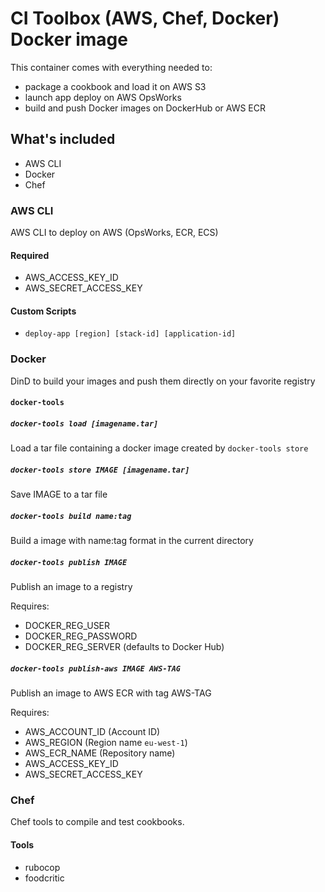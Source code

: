 # CI Toolbox (AWS, Chef, Docker) Docker image

This container comes with everything needed to:
- package a cookbook and load it on AWS S3
- launch app deploy on AWS OpsWorks
- build and push Docker images on DockerHub or AWS ECR

## What's included
 - AWS CLI
 - Docker
 - Chef

### AWS CLI
AWS CLI to deploy on AWS (OpsWorks, ECR, ECS)
#### Required
  - AWS_ACCESS_KEY_ID
  - AWS_SECRET_ACCESS_KEY

#### Custom Scripts
  - `deploy-app [region] [stack-id] [application-id]`

### Docker
DinD to build your images and push them directly on your favorite registry

#### `docker-tools`

##### `docker-tools load [imagename.tar]`
Load a tar file containing a docker image created by `docker-tools store`
##### `docker-tools store IMAGE [imagename.tar]`
Save IMAGE to a tar file
##### `docker-tools build name:tag`
Build a image with name:tag format in the current directory
##### `docker-tools publish IMAGE`
Publish an image to a registry

Requires:
 - DOCKER_REG_USER
 - DOCKER_REG_PASSWORD
 - DOCKER_REG_SERVER (defaults to Docker Hub)

##### `docker-tools publish-aws IMAGE AWS-TAG`
Publish an image to AWS ECR with tag AWS-TAG

Requires:
 - AWS_ACCOUNT_ID (Account ID)
 - AWS_REGION (Region name `eu-west-1`)
 - AWS_ECR_NAME (Repository name)
 - AWS_ACCESS_KEY_ID
 - AWS_SECRET_ACCESS_KEY

### Chef
Chef tools to compile and test cookbooks.
#### Tools
  - rubocop
  - foodcritic
